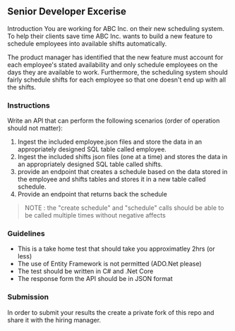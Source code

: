 ## Senior Developer Excerise
Introduction
You are working for ABC Inc. on their new scheduling system. To help their clients save time ABC Inc. wants to build a new feature to schedule employees into available shifts automatically.

The product manager has identified that the new feature must account for each employee's stated availability and only schedule employees on the days they are available to work. Furthermore, the scheduling system should fairly schedule shifts for each employee so that one doesn't end up with all the shifts.

### Instructions
Write an API that can perform the following scenarios (order of operation should not matter):
1. Ingest the included employee.json files and store the data in an appropriately designed SQL table called employee.
2. Ingest the included shifts json files (one at a time) and stores the data in an appropriately designed SQL table called shifts.
3. provide an endpoint that creates a schedule based on the data stored in the employee and shifts tables and stores it in a new table called schedule.
4. Provide an endpoint that returns back the schedule

> NOTE : the "create schedule" and "schedule" calls should be able to be called multiple times without negative affects

### Guidelines
* This is a take home test that should take you approximatley 2hrs (or less)
* The use of Entity Framework is not permitted (ADO.Net please)
* The test should be written in C# and .Net Core
* The response form the API should be in JSON format

### Submission
In order to submit your results the create a private fork of this repo and share it with the hiring manager.
